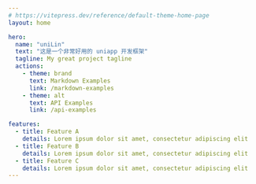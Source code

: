```yaml
---
# https://vitepress.dev/reference/default-theme-home-page
layout: home

hero:
  name: "uniLin"
  text: "这是一个非常好用的 uniapp 开发框架"
  tagline: My great project tagline
  actions:
    - theme: brand
      text: Markdown Examples
      link: /markdown-examples
    - theme: alt
      text: API Examples
      link: /api-examples

features:
  - title: Feature A
    details: Lorem ipsum dolor sit amet, consectetur adipiscing elit
  - title: Feature B
    details: Lorem ipsum dolor sit amet, consectetur adipiscing elit
  - title: Feature C
    details: Lorem ipsum dolor sit amet, consectetur adipiscing elit
---
```


